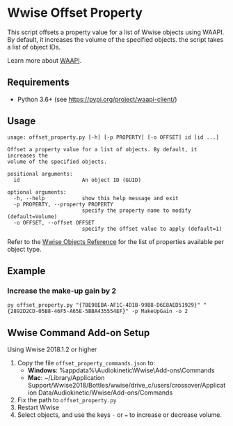 # Wwise Offset Property

This script offsets a property value for a list of Wwise objects using WAAPI. By default, it increases the volume of the specified objects. the script takes a list of object IDs.

Learn more about [WAAPI](https://www.audiokinetic.com/library/edge/?source=SDK&id=waapi.html). 

## Requirements

* Python 3.6+ (see https://pypi.org/project/waapi-client/)

## Usage

```
usage: offset_property.py [-h] [-p PROPERTY] [-o OFFSET] id [id ...]

Offset a property value for a list of objects. By default, it increases the
volume of the specified objects.

positional arguments:
  id                    An object ID (GUID)

optional arguments:
  -h, --help            show this help message and exit
  -p PROPERTY, --property PROPERTY
                        specify the property name to modify (default=Volume)
  -o OFFSET, --offset OFFSET
                        specify the offset value to apply (default=1)
```

Refer to the [Wwise Objects Reference](https://www.audiokinetic.com/library/edge/?source=SDK&id=wobjects__index.html) for the list of properties available per object type.

## Example

### Increase the make-up gain by 2
```
py offset_property.py "{7BE98EBA-AF1C-4D1B-99B8-D6E8AED51929}" "{2892D2CD-05B8-46F5-A65E-5BBA435554EF}" -p MakeUpGain -o 2
```

## Wwise Command Add-on Setup

Using Wwise 2018.1.2 or higher
1. Copy the file `offset_property_commands.json` to:
    * **Windows**: %appdata%\Audiokinetic\Wwise\Add-ons\Commands
    * **Mac**: ~/Library/Application Support/Wwise2018/Bottles/wwise/drive_c/users/crossover/Application Data/Audiokinetic/Wwise/Add-ons/Commands
1. Fix the path to `offset_property.py`
1. Restart Wwise
1. Select objects, and use the keys `-` or `=` to increase or decrease volume.
